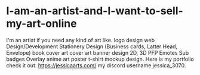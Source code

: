 # I-am-an-artist-and-I-want-to-sell-my-art-online
I'm an artist if you need any kind of art like. logo design web Design/Development Stationery Design (Business cards, Latter Head, Envelope) book cover art cover art banner design 2D, 3D PFP Emotes Sub badges Overlay anime art poster t-shirt mockup design. Here is my portfolio check it out. https://jessicaarts.com/ my discord username jessica_3070.

